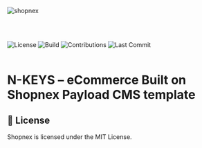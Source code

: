 ![shopnex](https://github.com/user-attachments/assets/d14a5926-dc54-486b-92c9-8bdc7133abb7)

<br/>
<br/>

![License](https://img.shields.io/github/license/shopnex-ai/shopnex)
![Build](https://img.shields.io/github/actions/workflow/status/shopnex-ai/shopnex/ci.yaml)
![Contributions](https://img.shields.io/badge/contributions-welcome-brightgreen)
![Last Commit](https://img.shields.io/github/last-commit/shopnex-ai/shopnex)
<br/>
<br/>


# N-KEYS – eCommerce Built on Shopnex Payload CMS template



## 📄 License

Shopnex is licensed under the MIT License.
